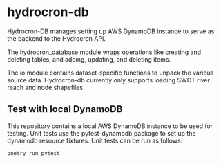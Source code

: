 # hydrocron-db

Hydrocron-DB manages setting up AWS DynamoDB instance to serve as the backend to the Hydrocron API.

The hydrocron_database module wraps operations like creating and deleting tables, and adding, updating, and deleting items.

The io module contains dataset-specific functions to unpack the various source data. Hydrocron-db currently only supports loading SWOT river reach and node shapefiles.

## Test with local DynamoDB

This repository contains a local AWS DynamoDB instance to be used for testing. Unit tests use the pytest-dynamodb package to set up the dynamodb resource fixtures.
Unit tests can be run as follows:

    poetry run pytest
